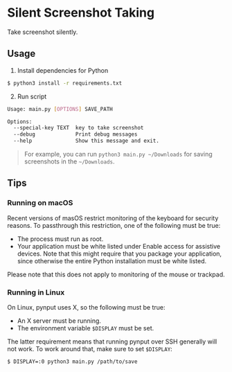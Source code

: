 # Silent Screenshot Taking
Take screenshot silently.

## Usage
1. Install dependencies for Python
```bash
$ python3 install -r requirements.txt
```

2. Run script
```bash
Usage: main.py [OPTIONS] SAVE_PATH

Options:
  --special-key TEXT  key to take screenshot
  --debug             Print debug messages
  --help              Show this message and exit.
```

> For example, you can run `python3 main.py ~/Downloads` for saving screenshots in the `~/Downloads`.

## Tips

### Running on macOS

Recent versions of masOS restrict monitoring of the keyboard for security reasons. To passthrough this restriction, one of the following must be true:
  - The process must run as root.
  - Your application must be white listed under Enable access for assistive devices. Note that this might require that you package your application, since otherwise the entire Python installation must be white listed.

Please note that this does not apply to monitoring of the mouse or trackpad.

### Running in Linux
On Linux, pynput uses X, so the following must be true:

  - An X server must be running.
  - The environment variable `$DISPLAY` must be set.

The latter requirement means that running pynput over SSH generally will not work. To work around that, make sure to set `$DISPLAY`:

```bash
$ DISPLAY=:0 python3 main.py /path/to/save
```
